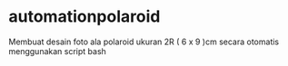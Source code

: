# automationpolaroid
Membuat  desain foto ala polaroid ukuran 2R ( 6 x 9 )cm secara otomatis menggunakan script bash
